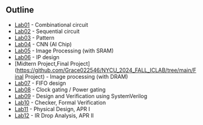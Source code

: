 ## Outline<br>
* [Lab01](https://github.com/Grace022546/NYCU_2024_FALL_ICLAB/tree/main/Lab01) - Combinational circuit<br>
* [Lab02](https://github.com/Grace022546/NYCU_2024_FALL_ICLAB/tree/main/Lab02) - Sequential circuit<br>
* [Lab03](https://github.com/Grace022546/NYCU_2024_FALL_ICLAB/tree/main/Lab03) - Pattern<br>
* [Lab04](https://github.com/Grace022546/NYCU_2024_FALL_ICLAB/tree/main/Lab04) - CNN (AI Chip)<br>
* [Lab05](https://github.com/Grace022546/NYCU_2024_FALL_ICLAB/tree/main/Lab05) - Image Processing (with SRAM)<br>
* [Lab06](https://github.com/Grace022546/NYCU_2024_FALL_ICLAB/tree/main/Lab06) - IP design<br>
* [Midtern Project,Final Project](https://github.com/Grace022546/NYCU_2024_FALL_ICLAB/tree/main/Final Project) - Image processing (with DRAM)<br>
* [Lab07](https://github.com/Grace022546/NYCU_2024_FALL_ICLAB/tree/main/Lab07) - FIFO design<br>
* [Lab08](https://github.com/Grace022546/NYCU_2024_FALL_ICLAB/tree/main/Lab08) - Clock gating / Power gating<br>
* [Lab09](https://github.com/Grace022546/NYCU_2024_FALL_ICLAB/tree/main/Lab09) - Design and Verification using SystemVerilog<br>
* [Lab10](https://github.com/Grace022546/NYCU_2024_FALL_ICLAB/tree/main/Lab10) - Checker, Formal Verification<br>
* [Lab11](https://github.com/Grace022546/NYCU_2024_FALL_ICLAB/tree/main/Lab11) - Physical Design, APR I<br>
* [Lab12](https://github.com/Grace022546/NYCU_2024_FALL_ICLAB/tree/main/Lab12) - IR Drop Analysis, APR II<br>
